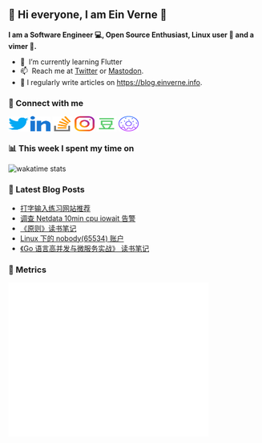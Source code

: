 ## 👋 Hi everyone, I am Ein Verne 👋

**I am a Software Engineer 💻, Open Source Enthusiast, Linux user :penguin: and a vimer :man:.**

- 🌱 &nbsp;I’m currently learning Flutter
- 📫 &nbsp;Reach me at [Twitter](https://twitter.com/einverne) or <a rel="me" href="https://m.gtk.pw/@einverne">Mastodon</a>.
- 📝 I regularly write articles on <https://blog.einverne.info>.


### 🔗 Connect with me
<a href="https://twitter.com/einverne" target="_blank"><img align="center" src="images/twitter.svg" alt="twitter einverne" height="30" width="40" /></a>
<a href="https://linkedin.com/in/einverne" target="_blank"><img align="center" src="images/linked-in-alt.svg" alt="linkedin einverne" height="30" width="40" /></a>
<a href="https://stackoverflow.com/users/1820217/einverne" target="_blank"><img align="center" src="images/stack-overflow.svg" alt="stackoverflow einverne" height="30" width="40" /></a>
<a href="https://instagram.com/einverne" target="_blank"><img align="center" src="images/instagram.svg" alt="instagram einverne" height="30" width="40" /></a>
<a href="https://www.douban.com/people/einverne" target="_blank"><img align="center" src="images/douban.svg" alt="douban einverne" height="30" width="40" /></a>
<a href="https://homer.einverne.info" target="_blank"><img align="center" src="images/homer.svg" alt="einverne online services" height="30" width="40" /></a>

### 📊 This week I spent my time on

![wakatime stats](https://github-readme-stats.vercel.app/api/wakatime?username=einverne&api_domain=wakapi.einverne.info&hide_title=true&hide_border=true&langs_count=5&bg_color=00000000&text_color=777&layout=compact)

### 📕 Latest Blog Posts
<!-- BLOG-POST-LIST:START -->
- [打字输入练习网站推荐](https://einverne.github.io/post/2022/11/type-practice-website.html)
- [调查 Netdata 10min cpu iowait 告警](https://einverne.github.io/post/2022/10/netdata-cpu-iowait.html)
- [《原则》读书笔记](https://einverne.github.io/post/2022/10/principles-life-and-work.html)
- [Linux 下的 nobody&lpar;65534&rpar; 账户](https://einverne.github.io/post/2022/10/unix-nobody-65534.html)
- [《Go 语言高并发与微服务实战》 读书笔记](https://einverne.github.io/post/2022/10/golang-micro-serivce.html)
<!-- BLOG-POST-LIST:END -->

### 👻 Metrics
<img align="left" src="/metrics.base.svg" alt="Metrics" width="400">
